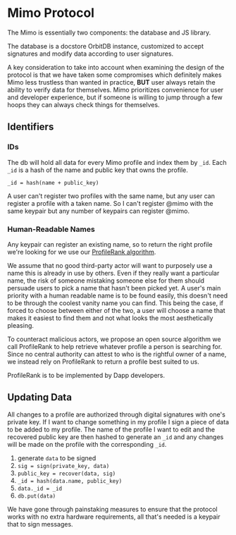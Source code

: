 # Mimo Protocol

The Mimo is essentially two components: the database and JS library.

The database is a docstore OrbitDB instance, customized to accept signatures and modify data according to user signatures.

A key consideration to take into account when examining the design of the protocol is that we have taken some compromises which definitely makes Mimo less trustless than wanted in practice, **BUT** user always retain the ability to verify data for themselves. Mimo prioritizes convenience for user and developer experience, but if someone is willing to jump through a few hoops they can always check things for themselves.

## Identifiers

### IDs
The db will hold all data for every Mimo profile and index them by `_id`. Each `_id` is a hash of the name and public key that owns the profile.

`_id = hash(name + public_key)`

A user can't register two profiles with the same name, but any user can register a profile with a taken name. So I can't register @mimo with the same keypair but any number of keypairs can register @mimo.

### Human-Readable Names
Any keypair can register an existing name, so to return the right profile we're looking for we use our [ProfileRank algorithm](ProfileRank.md).

We assume that no good third-party actor will want to purposely use a name this is already in use by others. Even if they really want a particular name, the risk of someone mistaking someone else for them should persuade users to pick a name that hasn't been picked yet. A user's main priority with a human readable name is to be found easily, this doesn't need to be through the coolest vanity name you can find. This being the case, if forced to choose between either of the two, a user will choose a name that makes it easiest to find them and not what looks the most aesthetically pleasing.

To counteract malicious actors, we propose an open source algorithm we call ProfileRank to help retrieve whatever profile a person is searching for. Since no central authority can attest to who is the rightful owner of a name, we instead rely on ProfileRank to return a profile best suited to us.

ProfileRank is to be implemented by Dapp developers.

## Updating Data
All changes to a profile are authorized through digital signatures with one's private key. If I want to change something in my profile I sign a piece of data to be added to my profile. The name of the profile I want to edit and the recovered public key are then hashed to generate an `_id` and any changes will be made on the profile with the corresponding `_id`.

1. generate `data` to be signed
2. `sig = sign(private_key, data)`
3. `public_key = recover(data, sig)`
4. `_id = hash(data.name, public_key)`
5. `data._id = _id`
6. `db.put(data)`

We have gone through painstaking measures to ensure that the protocol works with no extra hardware requirements, all that's needed is a keypair that to sign messages.
